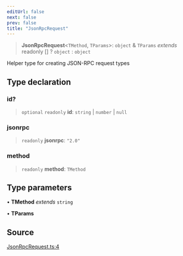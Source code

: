 ```yaml
---
editUrl: false
next: false
prev: false
title: "JsonRpcRequest"
---
```


> **JsonRpcRequest**\<`TMethod`, `TParams`\>: `object` & `TParams` *extends* readonly [] ? `object` : `object`

Helper type for creating JSON-RPC request types

## Type declaration

### id?

> `optional` `readonly` **id**: `string` \| `number` \| `null`

### jsonrpc

> `readonly` **jsonrpc**: `"2.0"`

### method

> `readonly` **method**: `TMethod`

## Type parameters

• **TMethod** *extends* `string`

• **TParams**

## Source

[JsonRpcRequest.ts:4](https://github.com/evmts/tevm-monorepo/blob/main/packages/jsonrpc/src/JsonRpcRequest.ts#L4)
